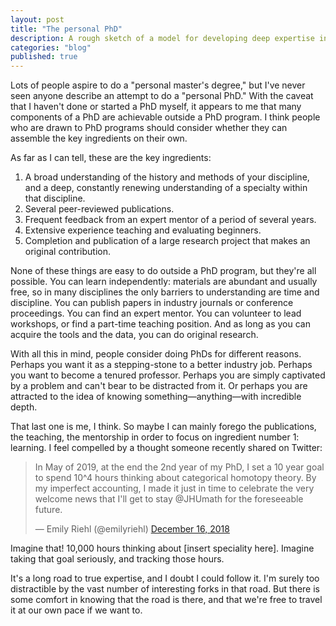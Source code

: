 ```yaml
---
layout: post
title: "The personal PhD"
description: A rough sketch of a model for developing deep expertise in an academic subject outside an institution.
categories: "blog"
published: true
---
```


Lots of people aspire to do a "personal master's degree," but I've never seen anyone describe an attempt to do a "personal PhD." With the caveat that I haven't done or started a PhD myself, it appears to me that many components of a PhD are achievable outside a PhD program. I think people who are drawn to PhD programs should consider whether they can assemble the key ingredients on their own.

As far as I can tell, these are the key ingredients:

1. A broad understanding of the history and methods of your discipline, and a deep, constantly renewing understanding of a specialty within that discipline.
2. Several peer-reviewed publications.
3. Frequent feedback from an expert mentor of a period of several years.
4. Extensive experience teaching and evaluating beginners.
5. Completion and publication of a large research project that makes an original contribution.

None of these things are easy to do outside a PhD program, but they're all possible. You can learn independently: materials are abundant and usually free, so in many disciplines the only barriers to understanding are time and discipline. You can publish papers in industry journals or conference proceedings. You can find an expert mentor. You can volunteer to lead workshops, or find a part-time teaching position. And as long as you can acquire the tools and the data, you can do original research.

With all this in mind, people consider doing PhDs for different reasons. Perhaps you want it as a stepping-stone to a better industry job. Perhaps you want to become a tenured professor. Perhaps you are simply captivated by a problem and can't bear to be distracted from it. Or perhaps you are attracted to the idea of knowing something—anything—with incredible depth.

That last one is me, I think. So maybe I can mainly forego the publications, the teaching, the mentorship in order to focus on ingredient number 1: learning. I feel compelled by a thought someone recently shared on Twitter:

<blockquote class="twitter-tweet" data-lang="en"><p lang="en" dir="ltr">In May of 2019, at the end the 2nd year of my PhD, I set a 10 year goal to spend 10^4 hours thinking about categorical homotopy theory. By my imperfect accounting, I made it just in time to celebrate the very welcome news that I'll get to stay @JHUmath for the foreseeable future.</p>&mdash; Emily Riehl (@emilyriehl) <a href="https://twitter.com/emilyriehl/status/1147277219787608064">December 16, 2018</a></blockquote>

Imagine that! 10,000 hours thinking about [insert speciality here]. Imagine taking that goal seriously, and tracking those hours.

It's a long road to true expertise, and I doubt I could follow it. I'm surely too distractible by the vast number of interesting forks in that road. But there is some comfort in knowing that the road is there, and that we're free to travel it at our own pace if we want to.

<script async src="//platform.twitter.com/widgets.js" charset="utf-8"></script>